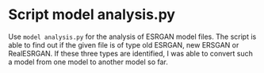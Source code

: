 # Script model analysis.py

Use <code>model analysis.py</code> for the analysis 
of ESRGAN model files. The script is able to find out 
if the given file is of type old ESRGAN, new ERSGAN or
RealESRGAN. If these three types are identified, I was 
able to convert such a model from one model to another
model so far. 
